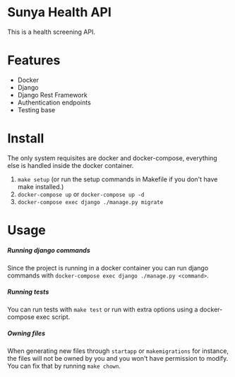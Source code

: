 # Sunya Health API
This is a health screening API.

# Features
- Docker
- Django
- Django Rest Framework
- Authentication endpoints
- Testing base

# Install
The only system requisites are docker and docker-compose, everything else is handled inside the docker container.

1) `make setup` (or run the setup commands in Makefile if you don't have make installed.)
2) `docker-compose up` or `docker-compose up -d`
3) `docker-compose exec django ./manage.py migrate`

# Usage

##### Running django commands
Since the project is running in a docker container you can run django commands
with `docker-compose exec django ./manage.py <command>`.

##### Running tests
You can run tests with `make test` or run with extra options using a docker-compose exec script.

##### Owning files
When generating new files through `startapp` or `makemigrations` for instance, the files will not be owned by you and you won't have permission to modify. You can fix that by running `make chown`.
